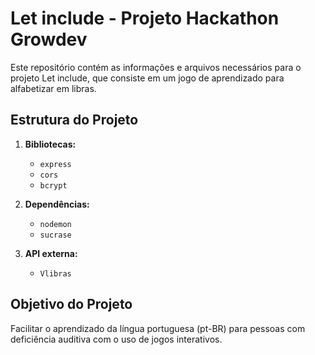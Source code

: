 # Let include - Projeto Hackathon Growdev

Este repositório contém as informações e arquivos necessários para o projeto Let include, que consiste em um jogo de aprendizado para alfabetizar em libras.

## Estrutura do Projeto

1. **Bibliotecas:**
    - `express`
    - `cors`
    - `bcrypt`

2. **Dependências:**
    - `nodemon`
    - `sucrase`

3. **API externa:**
    - `Vlibras`


## Objetivo do Projeto
Facilitar o aprendizado da língua portuguesa (pt-BR) para pessoas com deficiência auditiva com o uso de jogos interativos.

